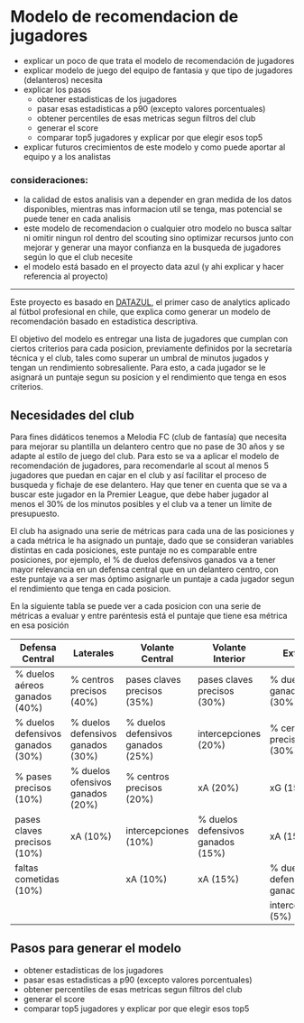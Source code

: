 # Modelo de recomendacion de jugadores

-   explicar un poco de que trata el modelo de recomendación de jugadores
-   explicar modelo de juego del equipo de fantasia y que tipo de jugadores (delanteros) necesita
-   explicar los pasos
    -   obtener estadisticas de los jugadores
    -   pasar esas estadisticas a p90 (excepto valores porcentuales)
    -   obtener percentiles de esas metricas segun filtros del club
    -   generar el score
    -   comparar top5 jugadores y explicar por que elegir esos top5
-   explicar futuros crecimientos de este modelo y como puede aportar al equipo y a los analistas

### consideraciones:

-   la calidad de estos analisis van a depender en gran medida de los datos disponibles, mientras mas informacion util se tenga, mas potencial se puede tener en cada analisis
-   este modelo de recomendacion o cualquier otro modelo no busca saltar ni omitir ningun rol dentro del scouting sino optimizar recursos junto con mejorar y generar una mayor confianza en la busqueda de jugadores según lo que el club necesite
-   el modelo está basado en el proyecto data azul (y ahi explicar y hacer referencia al proyecto)

------------------------------------------------------------------------

Este proyecto es basado en [DATAZUL](https://repositorio.uchile.cl/handle/2250/176550), el primer caso de analytics aplicado al fútbol profesional en chile, que explica como generar un modelo de recomendación basado en estadística descriptiva.

El objetivo del modelo es entregar una lista de jugadores que cumplan con ciertos criterios para cada posicion, previamente definidos por la secretaría técnica y el club, tales como superar un umbral de minutos jugados y tengan un rendimiento sobresaliente. Para esto, a cada jugador se le asignará un puntaje segun su posicion y el rendimiento que tenga en esos criterios.

## Necesidades del club

Para fines didáticos tenemos a Melodia FC (club de fantasía) que necesita para mejorar su plantilla un delantero centro que no pase de 30 años y se adapte al estilo de juego del club. Para esto se va a aplicar el modelo de recomendación de jugadores, para recomendarle al scout al menos 5 jugadores que puedan en cajar en el club y así facilitar el proceso de busqueda y fichaje de ese delantero. Hay que tener en cuenta que se va a buscar este jugador en la Premier League, que debe haber jugador al menos el 30% de los minutos posibles y el club va a tener un límite de presupuesto.

El club ha asignado una serie de métricas para cada una de las posiciones y a cada métrica le ha asignado un puntaje, dado que se consideran variables distintas en cada posiciones, este puntaje no es comparable entre posiciones, por ejemplo, el % de duelos defensivos ganados va a tener mayor relevancia en un defensa central que en un delantero centro, con este puntaje va a ser mas óptimo asignarle un puntaje a cada jugador segun el rendimiento que tenga en cada posicion.

En la siguiente tabla se puede ver a cada posicion con una serie de métricas a evaluar y entre paréntesis está el puntaje que tiene esa métrica en esa posición

| **Defensa Central**                | **Laterales**                      | Volante Central                    | **Volante Interior**               | **Extremo**                       | **Delantero Centro**              |
|---------|---------|---------|---------|---------|---------|
| \% duelos aéreos ganados (40%)     | \% centros precisos (40%)          | pases claves precisos (35%)        | pases claves precisos (30%)        | \% duelos ganados (30%)           | diferencia Goles - xG (25%)       |
| \% duelos defensivos ganados (30%) | \% duelos defensivos ganados (30%) | \% duelos defensivos ganados (25%) | intercepciones (20%)               | \% centros precisos (30%)         | \% tiros al arco (25%)            |
| \% pases precisos (10%)            | \% duelos ofensivos ganados (20%)  | \% centros precisos (20%)          | xA (20%)                           | xG (15%)                          | \% duelos aéreos ganados (25%)    |
| pases claves precisos (10%)        | xA (10%)                           | intercepciones (10%)               | \% duelos defensivos ganados (15%) | xA (15%)                          | xA (15%)                          |
| faltas cometidas (10%)             |                                    | xA (10%)                           | xA (15%)                           | \% duelos defensivos ganados (5%) | \% duelos defensivos ganados (5%) |
|                                    |                                    |                                    |                                    | intercepciones (5%)               | intercepciones (5%)               |

## Pasos para generar el modelo

-   obtener estadisticas de los jugadores
-   pasar esas estadisticas a p90 (excepto valores porcentuales)
-   obtener percentiles de esas metricas segun filtros del club
-   generar el score
-   comparar top5 jugadores y explicar por que elegir esos top5
